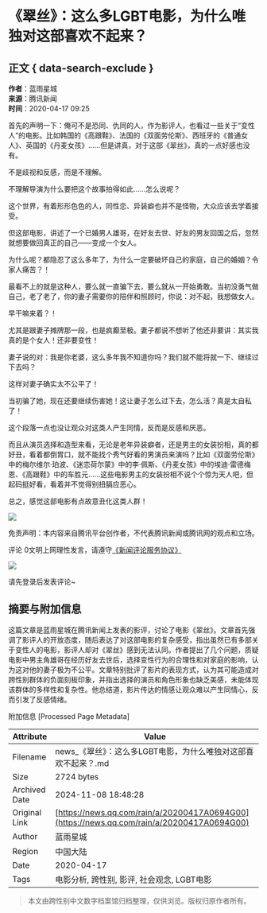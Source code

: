 # 《翠丝》：这么多LGBT电影，为什么唯独对这部喜欢不起来？

## 正文 { data-search-exclude }


**作者**：蓝雨星城  
**来源**：腾讯新闻  
**时间**：2020-04-17 09:25  

首先的声明一下：俺可不是恐同、仇同的人，作为影评人，也看过一些关于“变性人”的电影。比如韩国的《高跟鞋》、法国的《双面劳伦斯》、西班牙的《普通女人》、英国的《丹麦女孩》……但是讲真，对于这部《翠丝》，真的一点好感也没有。

不是歧视和反感，而是不理解。

不理解导演为什么要把这个故事拍得如此……怎么说呢？

这个世界，有着形形色色的人，同性恋、异装癖也并不是怪物，大众应该去学着接受。

但这部电影，讲述了一个已婚男人雄哥，在好友去世、好友的男友回国之后，忽然就想要做回真正的自己——变成一个女人。

为什么呢？都隐忍了这么多年了，为什么一定要破坏自己的家庭，自己的婚姻？令家人痛苦？！

最看不上的就是这种人，要么就一直骗下去，要么就从一开始勇敢。当初没勇气做自己，老了老了，你的妻子需要你的陪伴和照顾时，你说：对不起，我想做女人。

早干嘛来着？！

尤其是跟妻子摊牌那一段，也是疯癫至极。妻子都说不想听了他还非要讲：其实我真的是个女人！还非要变性！

妻子说的对：我是你老婆，这么多年我不知道你吗？我们就不能将就一下、继续过下去吗？

这样对妻子确实太不公平了！

当初骗了她，现在还要继续伤害她！这让妻子怎么过下去，怎么活？真是太自私了！

这个段落一点也没让观众对这类人产生同情，反而是反感和厌恶。

而且从演员选择和造型来看，无论是老年异装癖者，还是男主的女装扮相，真的都好丑，看着都倒胃口，就不能找个秀气好看的男演员来演吗？比如《双面劳伦斯》中的梅尔维尔·珀波、《迷恋荷尔蒙》中的李·佩斯、《丹麦女孩》中的埃迪·雷德梅恩、《高跟鞋》中的车胜元……这些电影男主的女装扮相不说个个惊为天人吧，但起码挺好看，看着并不觉得别扭膈应恶心。

总之，感觉这部电影有点故意丑化这类人群！

![](https://inews.gtimg.com/newsapp_bt/0/1012205723968_6694/0)

免责声明：本内容来自腾讯平台创作者，不代表腾讯新闻或腾讯网的观点和立场。

评论 0文明上网理性发言，请遵守[《新闻评论服务协议》](https://new.qq.com/static/coralinfo.htm)

![](http://inews.gtimg.com/newsapp_ls/0/12597139796/0)

请先登录后发表评论~

## 摘要与附加信息

<!-- tcd_abstract -->
这篇文章是蓝雨星城在腾讯新闻上发表的影评，讨论了电影《翠丝》。文章首先强调了影评人的开放态度，随后表达了对这部电影的复杂感受，指出虽然已有多部关于变性人的电影，影评人却对《翠丝》感到无法认同。作者提出了几个问题，质疑电影中男主角雄哥在经历好友去世后，选择变性行为的合理性和对家庭的影响，认为这对他的妻子极为不公平。文章特别批评了影片的表现方式，认为其可能造成对跨性别群体的负面刻板印象，并指出选择的演员和角色形象也缺乏美感，未能体现该群体的多样性和复杂性。他总结道，影片传达的情感让观众难以产生同情心，反而引发了反感情绪。
<!-- tcd_abstract_end -->

附加信息 [Processed Page Metadata]

| Attribute       | Value                                  |
|-----------------|----------------------------------------|
| Filename        | news_《翠丝》：这么多LGBT电影，为什么唯独对这部喜欢不起来？.md                             |
| Size            | 2724 bytes                           |
| Archived Date   | 2024-11-08 18:48:28                             |
| Original Link   | [https://news.qq.com/rain/a/20200417A0694G00](https://news.qq.com/rain/a/20200417A0694G00)                       |
| Author          | 蓝雨星城                               |
| Region          | 中国大陆                               |
| Date            | 2020-04-17                                 |
| Tags            | 电影分析, 跨性别, 影评, 社会观念, LGBT电影                                 |
>
> 本文由跨性别中文数字档案馆归档整理，仅供浏览。版权归原作者所有。
>